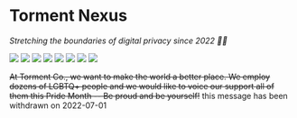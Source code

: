 # Torment Nexus
*Stretching the boundaries of digital privacy since 2022 :rocket::rocket:*

![](https://img.shields.io/badge/uptime-60%25-brightgreen) ![](https://img.shields.io/badge/license-"open"-blue) ![](https://img.shields.io/badge/tests-225%20skipped-red) ![](https://img.shields.io/badge/chat-8B%20online-brightgreen) ![](https://img.shields.io/badge/python-2.7-blue) ![](https://img.shields.io/badge/platforms-macOS-lightgray) ![](https://img.shields.io/badge/dependencies-1240%20deprecated-red) ![](https://img.shields.io/badge/maintainability-F-red)

~~At Torment Co., we want to make the world a better place. We employ dozens of LGBTQ+ people and we would like to voice our support all of them this Pride Month -- Be proud and be yourself!~~ this message has been withdrawn on 2022-07-01
